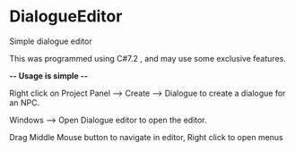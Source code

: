 # DialogueEditor
Simple dialogue editor

This was programmed using C#7.2 , and may use some exclusive features.

**-- Usage is simple --**

Right click on Project Panel --> Create --> Dialogue to create a dialogue for an NPC.

Windows --> Open Dialogue editor to open the editor.

Drag Middle Mouse button to navigate in editor, Right click to open menus

